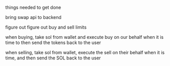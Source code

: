 things needed to get done

bring swap api to backend

figure out figure out buy and sell limits

when buying, take sol from wallet and execute buy on our behalf when it is time to then send the tokens back to the user

when selling, take sol from wallet, execute the sell on their behalf when it is time, and then send the SOL back to the user
